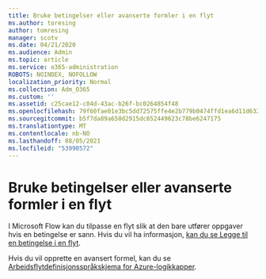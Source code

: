 ```yaml
---
title: Bruke betingelser eller avanserte formler i en flyt
ms.author: toresing
author: tomresing
manager: scotv
ms.date: 04/21/2020
ms.audience: Admin
ms.topic: article
ms.service: o365-administration
ROBOTS: NOINDEX, NOFOLLOW
localization_priority: Normal
ms.collection: Adm_O365
ms.custom: ''
ms.assetid: c25cae12-c04d-43ac-b26f-bc0264854f48
ms.openlocfilehash: 79f60fae01e3bc5dd72575ffe4e2b779b0474ffd1ea6d11d632365cd63c5bf81
ms.sourcegitcommit: b5f7da89a650d2915dc652449623c78be6247175
ms.translationtype: MT
ms.contentlocale: nb-NO
ms.lasthandoff: 08/05/2021
ms.locfileid: "53990572"
---
```

# <a name="use-conditions-or-advanced-formulas-in-a-flow"></a>Bruke betingelser eller avanserte formler i en flyt

I Microsoft Flow kan du tilpasse en flyt slik at den bare utfører oppgaver hvis en betingelse er sann. Hvis du vil ha informasjon, [kan du se Legge til en betingelse i en flyt](https://go.microsoft.com/fwlink/?linkid=872112).
  
Hvis du vil opprette en avansert formel, kan du se [Arbeidsflytdefinisjonsspråkskjema for Azure-logikkapper](https://aka.ms/logicexpressions).
  

